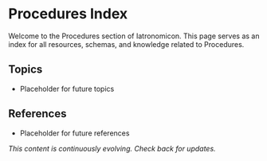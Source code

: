 # Procedures Index

Welcome to the Procedures section of Iatronomicon. This page serves as an index for all resources, schemas, and knowledge related to Procedures.

## Topics
- Placeholder for future topics

## References
- Placeholder for future references

*This content is continuously evolving. Check back for updates.*
